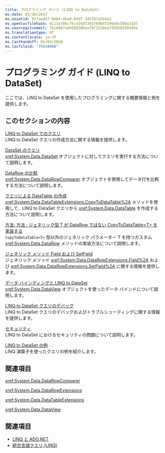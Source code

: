 ```yaml
---
title: プログラミング ガイド (LINQ to DataSet)
ms.date: 03/30/2017
ms.assetid: 977aedd7-0084-46a0-b56f-345787a55da1
ms.openlocfilehash: dc13af06cf6c439d739d76904f206ebc50ba3187
ms.sourcegitcommit: 7bc6887ab658550baa78f1520ea735838249345e
ms.translationtype: HT
ms.contentlocale: ja-JP
ms.lasthandoff: 01/03/2020
ms.locfileid: "75634808"
---
```

# <a name="programming-guide-linq-to-dataset"></a>プログラミング ガイド (LINQ to DataSet)
ここでは、LINQ to DataSet を使用したプログラミングに関する概要情報と例を提供します。  
  
## <a name="in-this-section"></a>このセクションの内容  
 [LINQ to DataSet でのクエリ](queries-in-linq-to-dataset.md)  
 LINQ to DataSet クエリの作成方法に関する情報を提供します。  
  
 [DataSet のクエリ](querying-datasets-linq-to-dataset.md)  
 <xref:System.Data.DataSet> オブジェクトに対してクエリを実行する方法について説明します。  
  
 [DataRow の比較](comparing-datarows-linq-to-dataset.md)  
 <xref:System.Data.DataRowComparer> オブジェクトを使用してデータ行を比較する方法について説明します。  
  
 [クエリによる DataTable の作成](creating-a-datatable-from-a-query-linq-to-dataset.md)  
 <xref:System.Data.DataTableExtensions.CopyToDataTable%2A> メソッドを使用して、LINQ to DataSet クエリから <xref:System.Data.DataTable> を作成する方法について説明します。  
  
 [方法: 方法 : ジェネリック型 T が DataRow ではない CopyToDataTable\<T> を実装する](implement-copytodatatable-where-type-not-a-datarow.md)  
 `CopyToDataTable<T>` 型以外のジェネリック パラメーター T を持つカスタム <xref:System.Data.DataRow> メソッドの実装方法について説明します。  
  
 [ジェネリック メソッド Field および SetField](generic-field-and-setfield-methods-linq-to-dataset.md)  
 ジェネリック メソッド <xref:System.Data.DataRowExtensions.Field%2A> および <xref:System.Data.DataRowExtensions.SetField%2A> に関する情報を提供します。  
  
 [データ バインディングと LINQ to DataSet](data-binding-and-linq-to-dataset.md)  
 <xref:System.Data.DataView> オブジェクトを使ったデータ バインドについて説明します。  
  
 [LINQ to DataSet クエリのデバッグ](debugging-linq-to-dataset-queries.md)  
 LINQ to DataSet クエリのデバッグおよびトラブルシューティングに関する情報を提供します。  
  
 [セキュリティ](security-linq-to-dataset.md)  
 LINQ to DataSet におけるセキュリティの問題について説明します。  
  
 [LINQ to DataSet の例](linq-to-dataset-examples.md)  
 LINQ 演算子を使ったクエリの例を紹介します。  
  
## <a name="reference"></a>関連項目  
 <xref:System.Data.DataRowComparer>  
  
 <xref:System.Data.DataRowExtensions>  
  
 <xref:System.Data.DataTableExtensions>  
  
 <xref:System.Data.DataView>  
  
## <a name="see-also"></a>関連項目

- [LINQ と ADO.NET](linq-and-ado-net.md)
- [統合言語クエリ (LINQ)](../../../csharp/programming-guide/concepts/linq/index.md)

